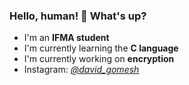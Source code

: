 ### Hello, human! 👋 What's up?
- I'm an **IFMA student**
- I'm currently learning the **C language**
- I'm currently working on **encryption**
- Instagram: [*@david_gomesh*](https://www.instagram.com/david_gomesh/)

<!--
**DavidGomesh/DavidGomesh** is a ✨ _special_ ✨ repository because its `README.md` (this file) appears on your GitHub profile.

Here are some ideas to get you started:

- 🔭 I’m currently working on ...
- 🌱 I’m currently learning ...
- 👯 I’m looking to collaborate on ...
- 🤔 I’m looking for help with ...
- 💬 Ask me about ...
- 📫 How to reach me: ...
- 😄 Pronouns: ...
- ⚡ Fun fact: ...
-->